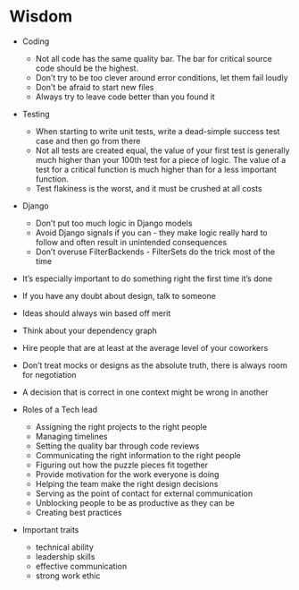 # Wisdom
* Coding
	* Not all code has the same quality bar. The bar for critical source code should be the highest.
	* Don’t try to be too clever around error conditions, let them fail loudly
	* Don’t be afraid to start new files
	* Always try to leave code better than you found it

* Testing
	* When starting to write unit tests, write a dead-simple success test case and then go from there
	* Not all tests are created equal, the value of your first test is generally much higher than your 100th test for a piece of logic. The value of a test for a critical function is much higher than for a less important function.
	* Test flakiness is the worst, and it must be crushed at all costs

* Django
	* Don’t put too much logic in Django models
	* Avoid Django signals if you can - they make logic really hard to follow and often result in unintended consequences
	* Don’t overuse FilterBackends - FilterSets do the trick most of the time

* It’s especially important to do something right the first time it’s done
* If you have any doubt about design, talk to someone
* Ideas should always win based off merit
* Think about your dependency graph
* Hire people that are at least at the average level of your coworkers
* Don’t treat mocks or designs as the absolute truth, there is always room for negotiation
* A decision that is correct in one context might be wrong in another

* Roles of a Tech lead
	* Assigning the right projects to the right people
	* Managing timelines
	* Setting the quality bar through code reviews
	* Communicating the right information to the right people
	* Figuring out how the puzzle pieces fit together
	* Provide motivation for the work everyone is doing
	* Helping the team make the right design decisions
	* Serving as the point of contact for external communication
	* Unblocking people to be as productive as they can be
	* Creating best practices

* Important traits
	* technical ability
	* leadership skills
	* effective communication
	* strong work ethic
